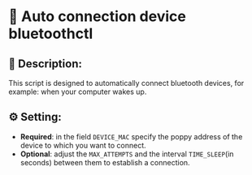 # 🤖 Auto connection device bluetoothctl

## 📄 Description: 
This script is designed to automatically connect bluetooth devices, for example: when your computer wakes up.

## ⚙ Setting: 
* <b>Required</b>: in the field ```DEVICE_MAC``` specify the poppy address of the device to which you want to connect.
* <b>Optional</b>: adjust the ```MAX_ATTEMPTS``` and the interval ```TIME_SLEEP```(in seconds) between them to establish a connection.